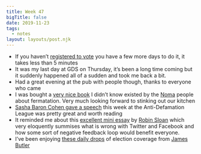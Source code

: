 ```yaml
---
title: Week 47
bigTitle: false
date: 2019-11-23
tags:
  - notes
layout: layouts/post.njk
---
```


- If you haven’t [registered to vote](https://www.gov.uk/register-to-vote) you have a few more days to do it, it takes less than 5 minutes
- It was my last day at GDS on Thursday, it’s been a long time coming but it suddenly happened all of a sudden and took me back a bit.
- Had a great evening at the pub with people though, thanks to everyone who came
- I was bought a [very nice book](https://www.workman.com/products/the-noma-guide-to-fermentation) I didn’t know existed by the [Noma](https://noma.dk/) people about fermatation. Very much looking forward to stinking out our kitchen
- [Sasha Baron Cohen gave a speech](https://www.theguardian.com/technology/2019/nov/22/sacha-baron-cohen-facebook-propaganda) this week at the Anti-Defamation League was pretty great and worth reading
- It reminded me about this [excellent mini essay](https://platforms.fyi/) by [Robin Sloan](https://www.robinsloan.com/) which very eloquently summises what is wrong with Twitter and Facebook and how some sort of negative feedback loop would benefit everyone.
- I’ve been enjoying [these daily drops](https://soundcloud.com/search?q=novara%20burner) of election coverage from [James Butler](https://twitter.com/piercepenniless/)
